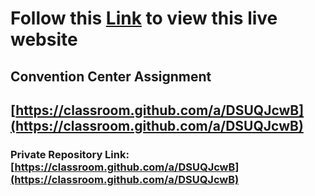 # Follow this [Link](https://muk74dir.github.io/Spectra-Convention-Center/) to view this live website
## Convention Center Assignment
## [https://classroom.github.com/a/DSUQJcwB](https://classroom.github.com/a/DSUQJcwB)

### Private Repository Link: [https://classroom.github.com/a/DSUQJcwB](https://classroom.github.com/a/DSUQJcwB)
